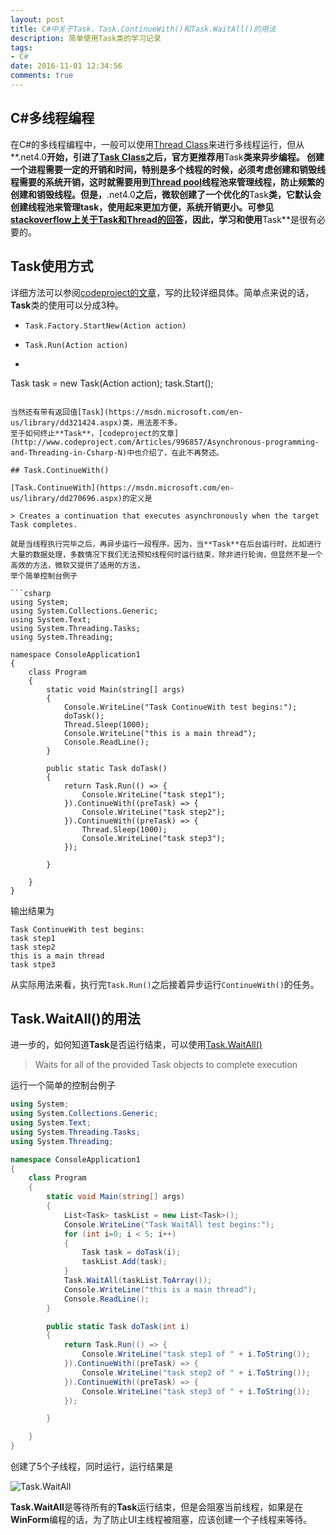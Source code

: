 ```yaml
---
layout: post
title: C#中关于Task、Task.ContinueWith()和Task.WaitAll()的用法
description: 简单使用Task类的学习记录
tags:
- C#
date: 2016-11-01 12:34:56
comments: true
---
```



## C#多线程编程

在C#的多线程编程中，一般可以使用[Thread Class](https://msdn.microsoft.com/en-us/library/system.threading.thread.aspx)来进行多线程运行，但从**.net4.0**开始，引进了[Task Class](https://msdn.microsoft.com/en-us/library/system.threading.tasks.task.aspx)之后，官方更推荐用**Task**类来异步编程。
创建一个进程需要一定的开销和时间，特别是多个线程的时候，必须考虑创建和销毁线程需要的系统开销，这时就需要用到[Thread pool](https://msdn.microsoft.com/en-us/library/0ka9477y.aspx)线程池来管理线程，防止频繁的创建和销毁线程。但是，**.net4.0**之后，微软创建了一个优化的**Task**类，它默认会创建线程池来管理task，使用起来更加方便，系统开销更小。可参见[stackoverflow上关于Task和Thread的回答](http://stackoverflow.com/questions/4130194/what-is-the-difference-between-task-and-thread)，因此，学习和使用**Task**是很有必要的。

## Task使用方式

详细方法可以参阅[codeproject的文章](http://www.codeproject.com/Articles/996857/Asynchronous-programming-and-Threading-in-Csharp-N)，写的比较详细具体。简单点来说的话，**Task**类的使用可以分成3种。

* `Task.Factory.StartNew(Action action)`

* `Task.Run(Action action)`

* ```csharp
Task task = new Task(Action action);
task.Start();
```

当然还有带有返回值[Task](https://msdn.microsoft.com/en-us/library/dd321424.aspx)类，用法差不多。
至于如何终止**Task**，[codeproject的文章](http://www.codeproject.com/Articles/996857/Asynchronous-programming-and-Threading-in-Csharp-N)中也介绍了，在此不再赘述。

## Task.ContinueWith()

[Task.ContinueWith](https://msdn.microsoft.com/en-us/library/dd270696.aspx)的定义是

> Creates a continuation that executes asynchronously when the target Task completes.

就是当线程执行完毕之后，再异步运行一段程序。因为，当**Task**在后台运行时，比如进行大量的数据处理，多数情况下我们无法预知线程何时运行结束，除非进行轮询，但显然不是一个高效的方法，微软又提供了适用的方法，
举个简单控制台例子

```csharp
using System;
using System.Collections.Generic;
using System.Text;
using System.Threading.Tasks;
using System.Threading;

namespace ConsoleApplication1
{
    class Program
    {
        static void Main(string[] args)
        {
            Console.WriteLine("Task ContinueWith test begins:");
            doTask();
            Thread.Sleep(1000);
            Console.WriteLine("this is a main thread");
            Console.ReadLine();
        }

        public static Task doTask()
        {
            return Task.Run(() => {
                Console.WriteLine("task step1");
            }).ContinueWith((preTask) => {
                Console.WriteLine("task step2");
            }).ContinueWith((preTask) => {
                Thread.Sleep(1000);
                Console.WriteLine("task step3");
            });

        }

    }
}
```

输出结果为

```
Task ContinueWith test begins:
task step1
task step2
this is a main thread
task stpe3
```

从实际用法来看，执行完`Task.Run()`之后接着异步运行`ContinueWith()`的任务。

## Task.WaitAll()的用法

进一步的，如何知道**Task**是否运行结束，可以使用[Task.WaitAll()](https://msdn.microsoft.com/en-us/library/dd270695.aspx)

> Waits for all of the provided Task objects to complete execution

运行一个简单的控制台例子

```csharp
using System;
using System.Collections.Generic;
using System.Text;
using System.Threading.Tasks;
using System.Threading;

namespace ConsoleApplication1
{
    class Program
    {
        static void Main(string[] args)
        {
            List<Task> taskList = new List<Task>();
            Console.WriteLine("Task WaitAll test begins:");
            for (int i=0; i < 5; i++)
            {
                Task task = doTask(i);
                taskList.Add(task);
            }
            Task.WaitAll(taskList.ToArray());
            Console.WriteLine("this is a main thread");
            Console.ReadLine();
        }

        public static Task doTask(int i)
        {
            return Task.Run(() => {
                Console.WriteLine("task step1 of " + i.ToString());
            }).ContinueWith((preTask) => {
                Console.WriteLine("task step2 of " + i.ToString());
            }).ContinueWith((preTask) => {
                Console.WriteLine("task step3 of " + i.ToString());
            });

        }

    }
}

```

创建了5个子线程，同时运行，运行结果是

![Task.WaitAll]({{site.baseurl}}/img/CSharp/Task.WaitAll.jpg)

 **Task.WaitAll**是等待所有的**Task**运行结束，但是会阻塞当前线程，如果是在**WinForm**编程的话，为了防止UI主线程被阻塞，应该创建一个子线程来等待。

